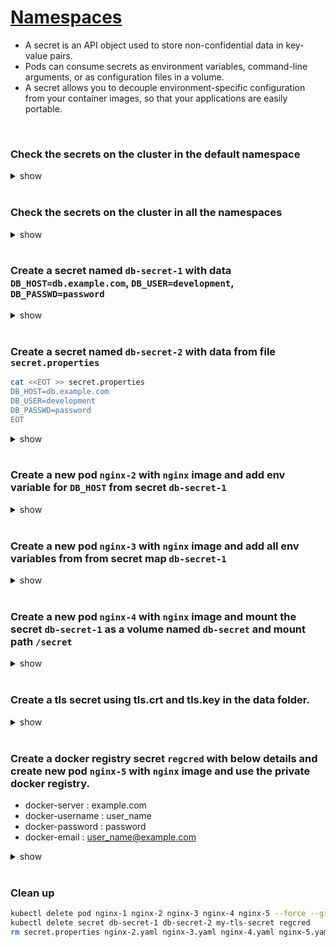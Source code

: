 # [Namespaces](https://kubernetes.io/docs/concepts/configuration/secret/)

 - A secret is an API object used to store non-confidential data in key-value pairs. 
 - Pods can consume secrets as environment variables, command-line arguments, or as configuration files in a volume.
 - A secret allows you to decouple environment-specific configuration from your container images, so that your applications are easily portable.

<br />

### Check the secrets on the cluster in the default namespace

<details><summary>show</summary><p>

```bash
kubectl get secrets
```

</p></details> 

<br />

### Check the secrets on the cluster in all the namespaces

<details><summary>show</summary><p>

```bash
kubectl get secrets --all-namespaces
# OR 
kubectl get secrets -A
```

</p></details> 

<br />

### Create a secret named `db-secret-1` with data `DB_HOST=db.example.com`, `DB_USER=development`, `DB_PASSWD=password`

<details><summary>show</summary><p>

```bash
kubectl create secret generic db-secret-1 --from-literal=DB_HOST=db.example.com --from-literal=DB_USER=development --from-literal=DB_PASSWD=password
```

OR 

```yaml
cat << EOF > db-secret-1.yaml
apiVersion: v1
kind: Secret
metadata:
  name: db-secret-1
data:
  DB_HOST: ZGIuZXhhbXBsZS5jb20=
  DB_PASSWD: cGFzc3dvcmQ=
  DB_USER: ZGV2ZWxvcG1lbnQ=
EOF

kubectl apply -f db-secret-1.yaml
```

```bash
kubectl describe secret db-secret-1 # verify
Name:         db-secret-1
Namespace:    default
Labels:       <none>
Annotations:  <none>

Type:  Opaque

Data
====
DB_HOST:    14 bytes
DB_PASSWD:  8 bytes
DB_USER:    11 bytes 
```

</p></details> 

<br />

### Create a secret named `db-secret-2` with data from file `secret.properties`

```bash
cat <<EOT >> secret.properties
DB_HOST=db.example.com
DB_USER=development
DB_PASSWD=password
EOT
```

<details><summary>show</summary><p>

```bash
kubectl create secret generic db-secret-2 --from-file=secret.properties
```

```bash
kubectl describe secret db-secret-2 # verify
Name:         db-secret-2
Namespace:    default
Labels:       <none>
Annotations:  <none>

Type:  Opaque

Data
====
secret.properties:  62 bytes
```

</p></details> 

<br />

### Create a new pod `nginx-2` with `nginx` image and add env variable for `DB_HOST` from secret `db-secret-1`

<details><summary>show</summary><p>

```yaml
cat << EOF > nginx-2.yaml
apiVersion: v1
kind: Pod
metadata:
  name: nginx-2
spec:
  containers:
  - image: nginx
    name: nginx-2
    env:
    - name: DB_HOST
      valueFrom: 
        secretKeyRef: 
          name: db-secret-1
          key: DB_HOST
EOF

kubectl apply -f nginx-2.yaml
```

```bash
kubectl exec nginx-2 -- env | grep DB_HOST # verify env variables
# DB_HOST=db.example.com 
```

</p></details> 

<br />

### Create a new pod `nginx-3` with `nginx` image and add all env variables from from secret map `db-secret-1`

<details><summary>show</summary><p>

```yaml
cat << EOF > nginx-3.yaml
apiVersion: v1
kind: Pod
metadata:
  name: nginx-3
spec:
  containers:
  - image: nginx
    name: nginx-3
    envFrom:
    - secretRef:
        name: db-secret-1
EOF

kubectl apply -f nginx-3.yaml
```

```
kubectl exec nginx-3 -- env | grep DB_ # verify env variables
# DB_HOST=db.example.com
# DB_PASSWD=password
# DB_USER=development 
```

</p></details> 

<br />

### Create a new pod `nginx-4` with `nginx` image and mount the secret `db-secret-1` as a volume named `db-secret` and mount path `/secret`

<details><summary>show</summary><p>

```yaml
cat << EOF > nginx-4.yaml
apiVersion: v1
kind: Pod
metadata:
  name: nginx-4
spec:
  containers:
  - image: nginx
    name: nginx-4
    volumeMounts:
      - name: db-secret
        mountPath: "/secret"
        readOnly: true
  volumes:
    - name: db-secret
      secret:
        secretName: db-secret-1
EOF

kubectl apply -f nginx-4.yaml
```

```bash
kubectl exec nginx-4 -- cat /secret/DB_HOST  # verify env variables
# db.example.com
```

</p></details> 

<br />

### Create a tls secret using tls.crt and tls.key in the data folder.

<details><summary>show</summary><p>

```bash
kubectl create secret tls my-tls-secret --cert=../data/tls.crt --key=../data/tls.key
```

```bash
kubectl describe secret my-tls-secret #verify
Name:         my-tls-secret
Namespace:    default
Labels:       <none>
Annotations:  <none>

Type:  kubernetes.io/tls

Data
====
tls.crt:  1932 bytes
tls.key:  3273 bytes
```

</p></details> 

<br />

### Create a docker registry secret `regcred` with below details and create new pod `nginx-5` with `nginx` image and use the private docker registry.
 - docker-server : example.com
 - docker-username : user_name
 - docker-password : password
 - docker-email : user_name@example.com

<details><summary>show</summary><p>

```bash
kubectl create secret docker-registry regcred --docker-server=example.com --docker-username=user_name --docker-password=password --docker-email=user_name@example.com
```

```yaml
cat << EOF > nginx-5.yaml
apiVersion: v1
kind: Pod
metadata:
  name: nginx-5
spec:
  containers:
  - name: nginx-5
    image: nginx
  imagePullSecrets:
  - name: regcred
EOF

kubectl apply -f nginx-5.yaml
```

</p></details> 

<br />

### Clean up 

```bash
kubectl delete pod nginx-1 nginx-2 nginx-3 nginx-4 nginx-5 --force --grace-period=0
kubectl delete secret db-secret-1 db-secret-2 my-tls-secret regcred
rm secret.properties nginx-2.yaml nginx-3.yaml nginx-4.yaml nginx-5.yaml
```
